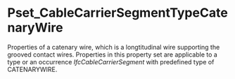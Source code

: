# Pset_CableCarrierSegmentTypeCatenaryWire

Properties of a catenary wire, which is a longtitudinal wire supporting the grooved contact wires. Properties in this property set are applicable to a type or an occurrence _IfcCableCarrierSegment_ with predefined type of CATENARYWIRE.
<!-- end of short definition -->


